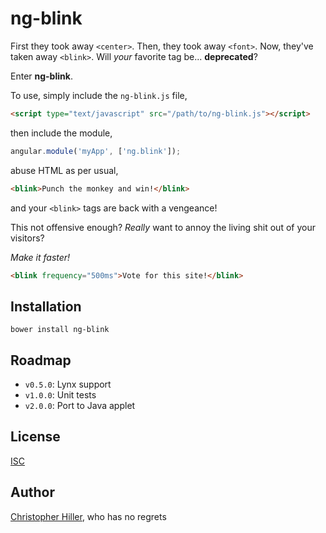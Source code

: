 # ng-blink

First they took away `<center>`.  Then, they took away `<font>`.  Now,
they've taken away `<blink>`.  Will *your* favorite tag be... **deprecated**?

Enter **ng-blink**.

To use, simply include the `ng-blink.js` file,

```html
<script type="text/javascript" src="/path/to/ng-blink.js"></script>
```

then include the module,

```js
angular.module('myApp', ['ng.blink']);
```

abuse HTML as per usual,

```html
<blink>Punch the monkey and win!</blink>
```

and your `<blink>` tags are back with a vengeance!

This not offensive enough?  *Really* want to annoy the living shit out of
your visitors?

*Make it faster!*

```html
<blink frequency="500ms">Vote for this site!</blink>
```

## Installation

`bower install ng-blink`

## Roadmap

- `v0.5.0`: Lynx support
- `v1.0.0`: Unit tests
- `v2.0.0`: Port to Java applet

## License

[ISC](http://opensource.org/licenses/ISC)

## Author

[Christopher Hiller](http://boneskull.github.io), who has no regrets
